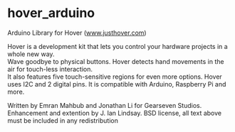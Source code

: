 hover_arduino
=============

Arduino Library for Hover (www.justhover.com)

Hover is a development kit that lets you control your hardware projects in a whole new way.  
Wave goodbye to physical buttons. Hover detects hand movements in the air for touch-less interaction.  
It also features five touch-sensitive regions for even more options.
Hover uses I2C and 2 digital pins. It is compatible with Arduino, Raspberry Pi and more.

Written by Emran Mahbub and Jonathan Li for Gearseven Studios.  
Enhancement and extention by J. Ian Lindsay.
BSD license, all text above must be included in any redistribution
